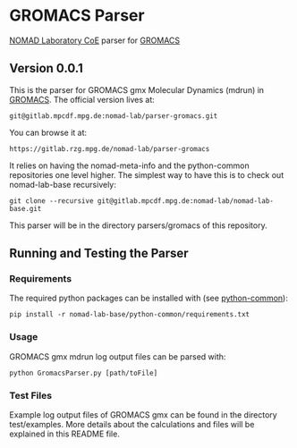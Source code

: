 # GROMACS Parser
[NOMAD Laboratory CoE](http://nomad-coe.eu) parser for [GROMACS](http://www.gromacs.org/)
## Version 0.0.1

This is the parser for GROMACS gmx Molecular Dynamics (mdrun) in [GROMACS](http://www.gromacs.org).
The official version lives at:

    git@gitlab.mpcdf.mpg.de:nomad-lab/parser-gromacs.git

You can browse it at:

    https://gitlab.rzg.mpg.de/nomad-lab/parser-gromacs

It relies on having the nomad-meta-info and the python-common repositories one level higher.
The simplest way to have this is to check out nomad-lab-base recursively:

    git clone --recursive git@gitlab.mpcdf.mpg.de:nomad-lab/nomad-lab-base.git

This parser will be in the directory parsers/gromacs of this repository.

## Running and Testing the Parser
### Requirements
The required python packages can be installed with (see [python-common](https://gitlab.rzg.mpg.de/nomad-lab/python-common)):

    pip install -r nomad-lab-base/python-common/requirements.txt

### Usage
GROMACS gmx mdrun log output files can be parsed with:

    python GromacsParser.py [path/toFile]

### Test Files
Example log output files of GROMACS gmx can be found in the directory test/examples.
More details about the calculations and files will be explained in this README file.


